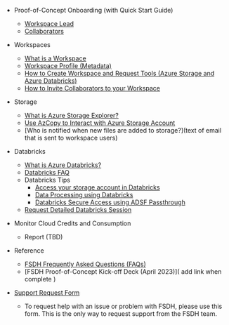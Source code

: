- Proof-of-Concept Onboarding (with Quick Start Guide) 
  - [Workspace Lead](/UserGuide/Onboarding/Onboard-Workspace-Lead.md)
  - [Collaborators](/UserGuide/Onboarding/Onboard-Collaborator.md) 
     
- Workspaces
  - [What is a Workspace](/UserGuide/Workspace/Workspace.md)
  - [Workspace Profile (Metadata)](/UserGuide/Workspace/Workspace-Profile-Metadata.md)
  - [How to Create Workspace and Request Tools (Azure Storage and Azure Databricks)](/UserGuide/Workspace/Create-workspace.md)
  - [How to Invite Collaborators to your Workspace](/UserGuide/Workspace/Invite-Collaborator.md) 
  
- Storage
  - [What is Azure Storage Explorer?](/UserGuide/Storage/Datahub-AzureStorage.md)
  - [Use AzCopy to Interact with Azure Storage Account](/UserGuide/Storage/Use-AzCopy.md)
  - [Who is notified when new files are added to storage?](text of email that is sent to workspace users)

- Databricks
  - [What is Azure Databricks?](/UserGuide/Databricks/Databricks.md)
  - [Databricks FAQ](/UserGuide/Databricks/Databricks-FAQ.md)
  - Databricks Tips 
    - [Access your storage account in Databricks](/UserGuide/Databricks/Access-your-storage-account-in-Databricks.md)
    - [Data Processing using Databricks](/UserGuide/Databricks/Data-Processing-using-Databricks.md)
    - [Databricks Secure Access using ADSF Passthrough](/UserGuide/Databricks/Databricks---Secure-Access-using-ADSF-Passthrough.md)
  - [Request Detailed Databricks Session](/UserGuide/Databricks/Request-databricks-session.md)

- Monitor Cloud Credits and Consumption
  - Report (TBD)
  
- Reference
  - [FSDH Frequently Asked Questions (FAQs)](/UserGuide/FSDH-FAQs.md)
  - [FSDH Proof-of-Concept Kick-off Deck (April 2023)]( add link when complete ) 

- [Support Request Form](https://forms.office.com/r/zk82ehvUtv) 
  - To request help with an issue or problem with FSDH, please use this form. This is the only way to request support from the FSDH team.



